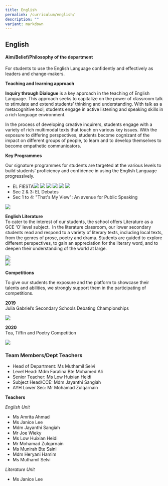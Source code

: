 ```yaml
---
title: English
permalink: /curriculum/english/
description: ""
variant: markdown
---
```

## English

#### Aim/Belief/Philosophy of the department 

For students to use the English Language confidently and effectively as leaders and change-makers.

**Teaching and learning approach**

**Inquiry through Dialogue**&nbsp;is a key approach in the teaching of English Language. This approach seeks to capitalize on the power of classroom talk to stimulate and extend students’ thinking and understanding. With talk as a metacognitive tool, students engage in active listening and speaking skills in a rich language environment.

In the process of developing creative inquirers, students engage with a variety of rich multimodal texts that touch on various key issues. With the exposure to differing perspectives, students become cognizant of the impact on different groups of people, to learn and to develop themselves to become empathetic communicators.


**Key Programmes**

Our signature programmes for students are targeted at the various levels to build students’ proficiency and confidence in using the English Language progressively.
* EL FIESTA![](/images/Haiku_1.jpg) ![](/images/Haiku_2.jpg) ![](/images/Haiku_3.jpg) ![](/images/Haiku_4.jpg) ![](/images/Haiku_5.jpg) ![](/images/Haiku_6.jpg)
* Sec 2 &amp; 3: EL Debates
* Sec 1 to 4: "That's My View": An avenue for Public Speaking

<div style="display:block"><img src="/images/E1.png" style="max-width: 40%;"></div>

**English Literature**  
To cater to the interest of our students, the school offers Literature as a GCE ‘O’ level subject. &nbsp;In the literature classroom, our lower secondary students read and respond to a variety of literary texts, including local texts, from the genres of prose, poetry and drama. Students are guided to explore different perspectives, to gain an appreciation for the literary word, and to deepen their understanding of the world at large.

<div style="display:block"><img src="/images/E3.jpeg" style="max-width: 70%;"></div>
<div style="display:block"><img src="/images/E4.jpeg" style="max-width: 70%;"></div>

**Competitions**

To give our students the exposure and the platform to showcase their talents and abilities, we strongly support them in the participating of competitions.

**2019**  
Julia Gabriel’s Secondary Schools Debating Championships

<div style="display:block"><img src="/images/E5.jpeg" style="max-width: 60%;"></div>

**2020**  
Tea, Tiffin and Poetry Competition

<div style="display:block"><img src="/images/E6.png" style="max-width: 60%;"></div>

### Team Members/Dept Teachers
* Head of Department: Ms Muthamil Selvi
* Level Head: Mdm Faralina Bte Mohamed Ali
* Senior Teacher: Ms Low Huixian Heidi
* Subject Head/CCE: Mdm Jayanthi Sangiah
* AYH Lower Sec: Mr Mohamad Zulqarnain

**Teachers**

*English Unit*
* Ms Amrita Ahmad
* Ms Janice Lee
* Mdm Jayanthi Sangiah
* Mr Joe Wieky
* Ms Low Huixian Heidi
* Mr Mohamad Zulqarnain
* Ms Munirah Bte Saini
* Mdm Heryani Hamim
* Ms Muthamil Selvi

*Literature Unit*
* Ms Janice Lee